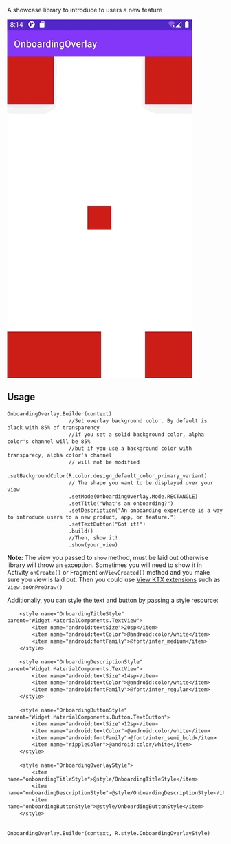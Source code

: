 
A showcase library to introduce to users a new feature

![Screenshot](https://github.com/AbrahamCuautle/OnboardingOverlay/blob/main/screenshots/demo-overlay.gif)

## Usage
```
OnboardingOverlay.Builder(context)
                    //Set overlay background color. By default is black with 85% of transparency
                    //if you set a solid background color, alpha color's channel will be 85% 
                    //but if you use a background color with transparecy, alpha color's channel
                    // will not be modified
                    .setBackgroundColor(R.color.design_default_color_primary_variant)
                    // The shape you want to be displayed over your view
                    .setMode(OnboardingOverlay.Mode.RECTANGLE)
                    .setTitle("What's an onboarding?")
                    .setDescription("An onboarding experience is a way to introduce users to a new product, app, or feature.")
                    .setTextButton("Got it!")
                    .build()
                    //Then, show it!
                    .show(your_view)
```

__Note:__ The view you passed to ```show``` method, must be laid out otherwise library will throw an exception. 
Sometimes you will need to show it in Activity ```onCreate()``` or Fragment ```onViewCreated()``` method and you make sure you view is laid out. 
Then you could use [View KTX extensions](https://developer.android.com/reference/kotlin/androidx/core/view/package-summary#doonpredraw) such as ```View.doOnPreDraw()``` 

Additionally, you can style the text and button by passing a style resource:

```
    <style name="OnboardingTitleStyle" parent="Widget.MaterialComponents.TextView">
        <item name="android:textSize">20sp</item>
        <item name="android:textColor">@android:color/white</item>
        <item name="android:fontFamily">@font/inter_medium</item>
    </style>

    <style name="OnboardingDescriptionStyle" parent="Widget.MaterialComponents.TextView">
        <item name="android:textSize">14sp</item>
        <item name="android:textColor">@android:color/white</item>
        <item name="android:fontFamily">@font/inter_regular</item>
    </style>

    <style name="OnboardingButtonStyle" parent="Widget.MaterialComponents.Button.TextButton">
        <item name="android:textSize">12sp</item>
        <item name="android:textColor">@android:color/white</item>
        <item name="android:fontFamily">@font/inter_semi_bold</item>
        <item name="rippleColor">@android:color/white</item>
    </style>

    <style name="OnboardingOverlayStyle">
        <item name="onboardingTitleStyle">@style/OnboardingTitleStyle</item>
        <item name="onboardingDescriptionStyle">@style/OnboardingDescriptionStyle</item>
        <item name="onboardingButtonStyle">@style/OnboardingButtonStyle</item>
    </style>
    
```

```
OnboardingOverlay.Builder(context, R.style.OnboardingOverlayStyle)
```
